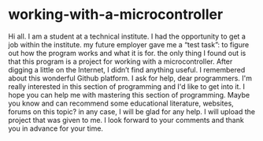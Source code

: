 # working-with-a-microcontroller
Hi all.
I am a student at a technical institute.
I had the opportunity to get a job within the institute.
my future employer gave me a “test task”: to figure out how the program works and what it is for.
the only thing I found out is that this program is a project for working with a microcontroller.
After digging a little on the Internet, I didn’t find anything useful.
I remembered about this wonderful Github platform.
I ask for help, dear programmers.
I'm really interested in this section of programming and I'd like to get into it.
I hope you can help me with mastering this section of programming.
Maybe you know and can recommend some educational literature, websites, forums on this topic?
in any case, I will be glad for any help.
I will upload the project that was given to me.
I look forward to your comments and thank you in advance for your time.
